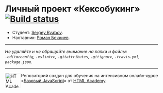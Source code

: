 # Личный проект «Кексобукинг» [![Build status][travis-image]][travis-url]

* Студент: [Sergey Ryabov](https://up.htmlacademy.ru/javascript/9/user/161145).
* Наставник: [Роман Беккиев](https://htmlacademy.ru/profile/id389981).

---

_Не удаляйте и не обращайте внимание на папки и файлы:_<br>
_`.editorconfig`, `.eslintrc`, `.gitattributes`, `.gitignore`, `.travis.yml`, `package.json`._

---

<a href="https://htmlacademy.ru/intensive/javascript"><img align="left" width="50" height="50" title="HTML Academy" src="https://up.htmlacademy.ru/static/img/intensive/javascript/logo-for-github.svg"></a>

Репозиторий создан для обучения на интенсивном онлайн‑курсе «[Базовый JavaScript](https://htmlacademy.ru/intensive/javascript)» от [HTML Academy](https://htmlacademy.ru).

[travis-image]: https://travis-ci.org/htmlacademy-javascript/161145-keksobooking.svg?branch=master
[travis-url]: https://travis-ci.org/htmlacademy-javascript/161145-keksobooking

